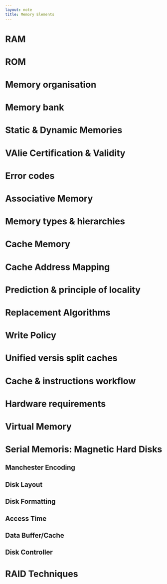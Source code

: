 ```yaml
---
layout: note
title: Memory Elements
---
```


# RAM

# ROM

# Memory organisation

# Memory bank

# Static & Dynamic Memories

# VAlie Certification & Validity

# Error codes

# Associative Memory

# Memory types & hierarchies

# Cache Memory

# Cache Address Mapping

# Prediction & principle of locality

# Replacement Algorithms

# Write Policy

# Unified versis split caches

# Cache & instructions workflow

# Hardware requirements

# Virtual Memory

# Serial Memoris: Magnetic Hard Disks

## Manchester Encoding

## Disk Layout

## Disk Formatting

## Access Time

## Data Buffer/Cache

## Disk Controller

# RAID Techniques
